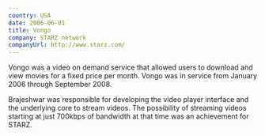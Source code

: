 ```yaml
---
country: USA
date: 2006-06-01
title: Vongo
company: STARZ network
companyUrl: http://www.starz.com/
---
```


<p>Vongo was a video on demand service that allowed users to download and view movies for a fixed price per month. Vongo was in service from January 2006 through September 2008.</p>
<p>Brajeshwar was responsible for developing the video player interface and the underlying core to stream videos. The possibility of streaming videos starting at just 700kbps of bandwidth at that time was an achievement for <abbr>STARZ</abbr>.</p>
